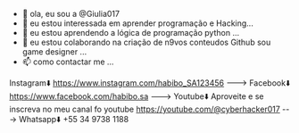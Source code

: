 - 👋 ola, eu sou a  @Giulia017
- 👀 eu estou interessada em aprender programação e Hacking...
- 🌱 eu estou aprendendo a lógica de programação python ...
- 💞️ eu estou colaborando na criação de n9vos conteudos Github sou game designer ...
- 📫 como contactar me ...

<!---
Giulia017/Giulia017 is a ✨ special ✨ repository because its `README.md` (this file) appears on your GitHub profile.
You can click the Preview link to take a look at your changes.
--->
Instagram⬇️
https://www.instagram.com/habibo_SA123456
--->
Facebook⬇️
https://www.facebook.com/habibo.sa
--->
Youtube⬇️
Aproveite e se inscreva no meu canal fo youtube
https://youtube.com/@cyberhacker017
--->
Whatsapp⬇️
+55 34 9738 1188
